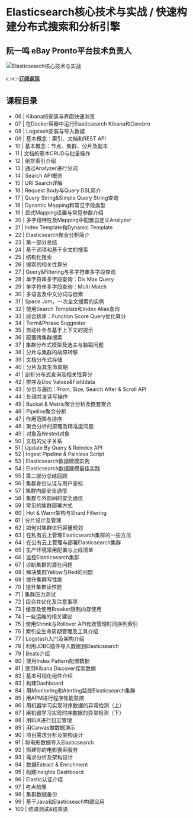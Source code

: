 Elasticsearch核心技术与实战 / 快速构建分布式搜索和分析引擎
=====================================

阮一鸣 **eBay Pronto平台技术负责人**
--------------------------

![Elasticsearch核心技术与实战](https://www.geekgay.com/storage/geek/geek_ae48622834a5c365174082e76bdcbe1d.jpg)  
  
👉👉[**订阅返现**](https://time.geekbang.org/course/intro/100030501?code=jM5bGbcEo9cmm9GVDojL7cy8B4AKyCX-cwTSFBEKQ7c%3D "Elasticsearch核心技术与实战")  
  
课程目录
----

  
  
- 06 | Kibana的安装与界面快速浏览
- 07 | 在Docker容器中运行Elasticsearch Kibana和Cerebro
- 08 | Logstash安装与导入数据
- 09 | 基本概念：索引、文档和REST API
- 10 | 基本概念：节点、集群、分片及副本
- 11 | 文档的基本CRUD与批量操作
- 12 | 倒排索引介绍
- 13 | 通过Analyzer进行分词
- 14 | Search API概览
- 15 | URI Search详解
- 16 | Request Body与Query DSL简介
- 17 | Query String&amp;Simple Query String查询
- 18 | Dynamic Mapping和常见字段类型
- 19 | 显式Mapping设置与常见参数介绍
- 20 | 多字段特性及Mapping中配置自定义Analyzer
- 21 | Index Template和Dynamic Template
- 22 | Elasticsearch聚合分析简介
- 23 | 第一部分总结
- 24 | 基于词项和基于全文的搜索
- 25 | 结构化搜索
- 26 | 搜索的相关性算分
- 27 | Query&amp;Filtering与多字符串多字段查询
- 28 | 单字符串多字段查询：Dis Max Query
- 29 | 单字符串多字段查询：Multi Match
- 30 | 多语言及中文分词与检索
- 31 | Space Jam，一次全文搜索的实例
- 32 | 使用Search Template和Index Alias查询
- 33 | 综合排序：Function Score Query优化算分
- 34 | Term&amp;Phrase Suggester
- 35 | 自动补全与基于上下文的提示
- 36 | 配置跨集群搜索
- 37 | 集群分布式模型及选主与脑裂问题
- 38 | 分片与集群的故障转移
- 39 | 文档分布式存储
- 40 | 分片及其生命周期
- 41 | 剖析分布式查询及相关性算分
- 42 | 排序及Doc Values&amp;Fielddata
- 43 | 分页与遍历：From, Size, Search After &amp; Scroll API
- 44 | 处理并发读写操作
- 45 | Bucket &amp; Metric聚合分析及嵌套聚合
- 46 | Pipeline聚合分析
- 47 | 作用范围与排序
- 48 | 聚合分析的原理及精准度问题
- 49 | 对象及Nested对象
- 50 | 文档的父子关系
- 51 | Update By Query &amp; Reindex API
- 52 | Ingest Pipeline &amp; Painless Script
- 53 | Elasticsearch数据建模实例
- 54 | Elasticsearch数据建模最佳实践
- 55 | 第二部分总结回顾
- 56 | 集群身份认证与用户鉴权
- 57 | 集群内部安全通信
- 58 | 集群与外部间的安全通信
- 59 | 常见的集群部署方式
- 60 | Hot &amp; Warm架构与Shard Filtering
- 61 | 分片设计及管理
- 62 | 如何对集群进行容量规划
- 63 | 在私有云上管理Elasticsearch集群的一些方法
- 64 | 在公有云上管理与部署Elasticsearch集群
- 65 | 生产环境常用配置与上线清单
- 66 | 监控Elasticsearch集群
- 67 | 诊断集群的潜在问题
- 68 | 解决集群Yellow与Red的问题
- 69 | 提升集群写性能
- 70 | 提升集群读性能
- 71 | 集群压力测试
- 72 | 段合并优化及注意事项
- 73 | 缓存及使用Breaker限制内存使用
- 74 | 一些运维的相关建议
- 75 | 使用Shrink与Rollover API有效管理时间序列索引
- 76 | 索引全生命周期管理及工具介绍
- 77 | Logstash入门及架构介绍
- 78 | 利用JDBC插件导入数据到Elasticsearch
- 79 | Beats介绍
- 80 | 使用Index Pattern配置数据
- 81 | 使用Kibana Discover探索数据
- 82 | 基本可视化组件介绍
- 83 | 构建Dashboard
- 84 | 用Monitoring和Alerting监控Elasticsearch集群
- 85 | 用APM进行程序性能监控
- 86 | 用机器学习实现时序数据的异常检测（上）
- 87 | 用机器学习实现时序数据的异常检测（下）
- 88 | 用ELK进行日志管理
- 89 | 用Canvas做数据演示
- 90 | 项目需求分析及架构设计
- 91 | 将电影数据导入Elasticsearch
- 92 | 搭建你的电影搜索服务
- 93 | 需求分析及架构设计
- 94 | 数据Extract &amp; Enrichment
- 95 | 构建Insights Dashboard
- 96 | Elastic认证介绍
- 97 | 考点梳理
- 98 | 集群数据备份
- 99 | 基于Java和Elasticseach构建应用
- 100 | 结课测试&amp;结束语